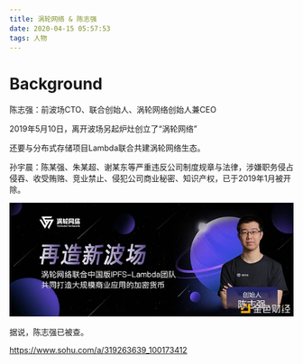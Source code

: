 ```yaml
---
title: 涡轮网络 & 陈志强
date: 2020-04-15 05:57:53
tags: 人物
---
```


# Background

陈志强：前波场CTO、联合创始人、涡轮网络创始人兼CEO

2019年5月10日，离开波场另起炉灶创立了“涡轮网络”

还要与分布式存储项目Lambda联合共建涡轮网络生态。

孙宇晨：陈某强、朱某超、谢某东等严重违反公司制度规章与法律，涉嫌职务侵占侵吞、收受贿赂、竞业禁止、侵犯公司商业秘密、知识产权，已于2019年1月被开除。

![](/images/陈志强.jpg)

据说，陈志强已被查。

https://www.sohu.com/a/319263639_100173412

